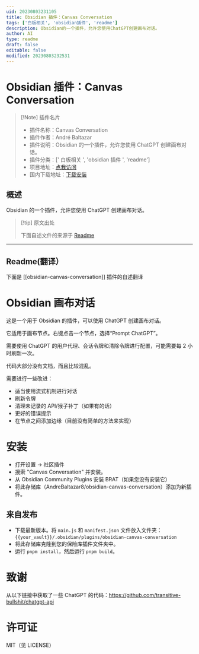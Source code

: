 ```yaml
---
uid: 20230803231105
title: Obsidian 插件：Canvas Conversation
tags: ['白板相关', 'obsidian插件', 'readme']
description: Obsidian的一个插件，允许您使用ChatGPT创建画布对话。
author: AI
type: readme
draft: false
editable: false
modified: 20230803232531
---
```


# Obsidian 插件：Canvas Conversation

> [!Note] 插件名片
> - 插件名称：Canvas Conversation
> - 插件作者：André Baltazar
> - 插件说明：Obsidian 的一个插件，允许您使用 ChatGPT 创建画布对话。
> - 插件分类：[' 白板相关 ', 'obsidian 插件 ', 'readme']
> - 项目地址：[点我访问](https://github.com/AndreBaltazar8/obsidian-canvas-conversation)
> - 国内下载地址：[下载安装](https://pkmer.cn/products/plugin/pluginMarket/?obsidian-canvas-conversation)

## 概述

Obsidian 的一个插件，允许您使用 ChatGPT 创建画布对话。

> [!tip] 原文出处
>
>下面自述文件的来源于 [Readme](https://ghproxy.net/https://raw.githubusercontent.com/AndreBaltazar8/obsidian-canvas-conversation/master/README.md)
>

---

## Readme(翻译）

下面是 [[obsidian-canvas-conversation]] 插件的自述翻译

# Obsidian 画布对话

这是一个用于 Obsidian 的插件，可以使用 ChatGPT 创建画布对话。

它适用于画布节点。右键点击一个节点，选择“Prompt ChatGPT”。

需要使用 ChatGPT 的用户代理、会话令牌和清除令牌进行配置，可能需要每 2 小时刷新一次。

代码大部分没有文档，而且比较混乱。

需要进行一些改进：

- 适当使用流式机制进行对话
- 刷新令牌
- 清理未记录的 API/猴子补丁（如果有的话）
- 更好的错误提示
- 在节点之间添加边缘（目前没有简单的方法来实现）

# 安装

- 打开设置 -> 社区插件
- 搜索 "Canvas Conversation" 并安装。
- 从 Obsidian Community Plugins 安装 BRAT（如果您没有安装它）
- 将此存储库（AndreBaltazar8/obsidian-canvas-conversation）添加为新插件。

## 来自发布

- 下载最新版本。将 `main.js` 和 `manifest.json` 文件放入文件夹：`{{your_vault}}/.obsidian/plugins/obsidian-canvas-conversation`
- 将此存储库克隆到您的保险库插件文件夹中。
- 运行 `pnpm install`，然后运行 `pnpm build`。

# 致谢

从以下链接中获取了一些 ChatGPT 的代码：<https://github.com/transitive-bullshit/chatgpt-api>

# 许可证

MIT（见 LICENSE）
